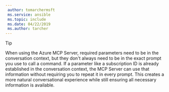 ```yaml
---
 author: tomarchermsft
 ms.service: ansible
 ms.topic: include
 ms.date: 04/22/2019
 ms.author: tarcher
---
```



> [!TIP]
> When using the Azure MCP Server, required parameters need to be in the conversation context, but they don't always need to be in the exact prompt you use to call a command. If a parameter like a subscription ID is already established in the conversation context, the MCP Server can use that information without requiring you to repeat it in every prompt. This creates a more natural conversational experience while still ensuring all necessary information is available.

